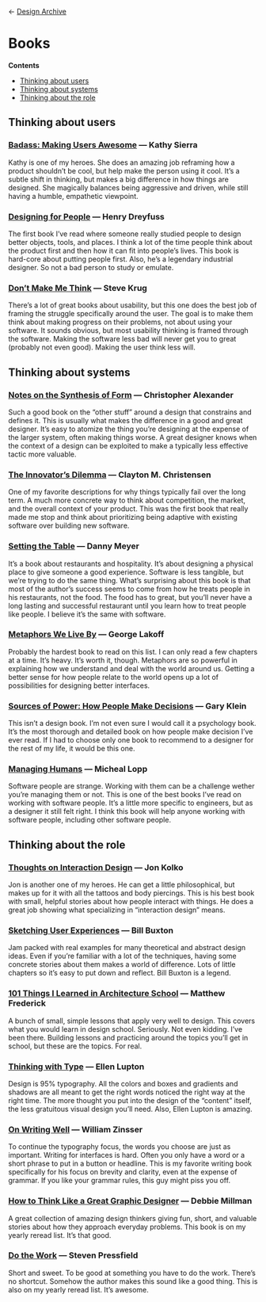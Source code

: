 &larr; [Design Archive](https://github.com/danritz/design-archive/blob/master/README.md)

# Books

**Contents**
- [Thinking about users](https://github.com/danritz/design-archive/blob/master/books.md#thinking-about-users)
- [Thinking about systems](https://github.com/danritz/design-archive/blob/master/books.md#thinking-about-systems)
- [Thinking about the role](https://github.com/danritz/design-archive/blob/master/books.md#thinking-about-the-role)

## Thinking about users

### [Badass: Making Users Awesome](http://www.amazon.com/exec/obidos/ASIN/1491919019/) — Kathy Sierra

Kathy is one of my heroes. She does an amazing job reframing how a product shouldn’t be cool, but help make the person using it cool. It’s a subtle shift in thinking, but makes a big difference in how things are designed. She magically balances being aggressive and driven, while still having a humble, empathetic viewpoint.

### [Designing for People](https://www.amazon.com/exec/obidos/ASIN/1581153120/) — Henry Dreyfuss

The first book I’ve read where someone really studied people to design better objects, tools, and places. I think a lot of the time people think about the product first and then how it can fit into people’s lives. This book is hard-core about putting people first. Also, he’s a legendary industrial designer. So not a bad person to study or emulate.

### [Don’t Make Me Think](http://www.amazon.com/Dont-Make-Think-Revisited-Usability/dp/0321965515/) — Steve Krug

There’s a lot of great books about usability, but this one does the best job of framing the struggle specifically around the user. The goal is to make them think about making progress on their problems, not about using your software. It sounds obvious, but most usability thinking is framed through the software. Making the software less bad will never get you to great (probably not even good). Making the user think less will.

## Thinking about systems

### [Notes on the Synthesis of Form](https://smile.amazon.com/gp/product/0674627512) — Christopher Alexander

Such a good book on the “other stuff” around a design that constrains and defines it. This is usually what makes the difference in a good and great designer. It’s easy to atomize the thing you’re designing at the expense of the larger system, often making things worse. A great designer knows when the context of a design can be exploited to make a typically less effective tactic more valuable.

### [The Innovator’s Dilemma](http://www.amazon.com/exec/obidos/ASIN/0062060244/) — Clayton M. Christensen

One of my favorite descriptions for why things typically fail over the long term. A much more concrete way to think about competition, the market, and the overall context of your product. This was the first book that really made me stop and think about prioritizing being adaptive with existing software over building new software.

### [Setting the Table](http://www.amazon.com/Setting-Table-Danny-Meyer-ebook/dp/B000OI0FCQ/) — Danny Meyer

It’s a book about restaurants and hospitality. It’s about designing a physical place to give someone a good experience. Software is less tangible, but we’re trying to do the same thing. What’s surprising about this book is that most of the author’s success seems to come from how he treats people in his restaurants, not the food. The food has to great, but you’ll never have a long lasting and successful restaurant until you learn how to treat people like people. I believe it’s the same with software.

### [Metaphors We Live By](http://www.amazon.com/Metaphors-We-Live-George-Lakoff/dp/0226468011) — George Lakoff

Probably the hardest book to read on this list. I can only read a few chapters at a time. It’s heavy. It’s worth it, though. Metaphors are so powerful in explaining how we understand and deal with the world around us. Getting a better sense for how people relate to the world opens up a lot of possibilities for designing better interfaces.

### [Sources of Power: How People Make Decisions](http://smile.amazon.com/gp/product/0262611465) — Gary Klein

This isn’t a design book. I’m not even sure I would call it a psychology book. It’s the most thorough and detailed book on how people make decision I’ve ever read. If I had to choose only one book to recommend to a designer for the rest of my life, it would be this one.

### [Managing Humans](http://www.amazon.com/gp/aw/d/159059844X) — Micheal Lopp

Software people are strange. Working with them can be a challenge wether you’re managing them or not. This is one of the best books I’ve read on working with software people. It’s a little more specific to engineers, but as a designer it still felt right. I think this book will help anyone working with software people, including other software people.

## Thinking about the role

### [Thoughts on Interaction Design](http://www.amazon.com/Thoughts-Interaction-Design-Second-Kolko/dp/0123809304/) — Jon Kolko

Jon is another one of my heroes. He can get a little philosophical, but makes up for it with all the tattoos and body piercings. This is his best book with small, helpful stories about how people interact with things. He does a great job showing what specializing in “interaction design” means.

### [Sketching User Experiences](http://www.amazon.com/Sketching-User-Experiences-Interactive-Technologies/dp/0123740371) — Bill Buxton

Jam packed with real examples for many theoretical and abstract design ideas. Even if you’re familiar with a lot of the techniques, having some concrete stories about them makes a world of difference. Lots of little chapters so it’s easy to put down and reflect. Bill Buxton is a legend.

### [101 Things I Learned in Architecture School](http://www.amazon.com/exec/obidos/ASIN/0262062666/) — Matthew Frederick

A bunch of small, simple lessons that apply very well to design. This covers what you would learn in design school. Seriously. Not even kidding. I’ve been there. Building lessons and practicing around the topics you’ll get in school, but these are the topics. For real.

### [Thinking with Type](http://www.amazon.com/exec/obidos/ASIN/1568989695/) — Ellen Lupton

Design is 95% typography. All the colors and boxes and gradients and shadows are all meant to get the right words noticed the right way at the right time. The more thought you put into the design of the “content” itself, the less gratuitous visual design you’ll need. Also, Ellen Lupton is amazing.

### [On Writing Well](http://www.amazon.com/Writing-Well-30th-Anniversary-Nonfiction-ebook/dp/B0090RVGW0/) — William Zinsser

To continue the typography focus, the words you choose are just as important. Writing for interfaces is hard. Often you only have a word or a short phrase to put in a button or headline. This is my favorite writing book specifically for his focus on brevity and clarity, even at the expense of grammar. If you like your grammar rules, this guy might piss you off.

### [How to Think Like a Great Graphic Designer](http://www.amazon.com/Think-Like-Great-Graphic-Designer/dp/1581154968/) — Debbie Millman

A great collection of amazing design thinkers giving fun, short, and valuable stories about how they approach everyday problems. This book is on my yearly reread list. It’s that good.

### [Do the Work](http://smile.amazon.com/gp/product/1936719010) — Steven Pressfield

Short and sweet. To be good at something you have to do the work. There’s no shortcut. Somehow the author makes this sound like a good thing. This is also on my yearly reread list. It’s awesome.

